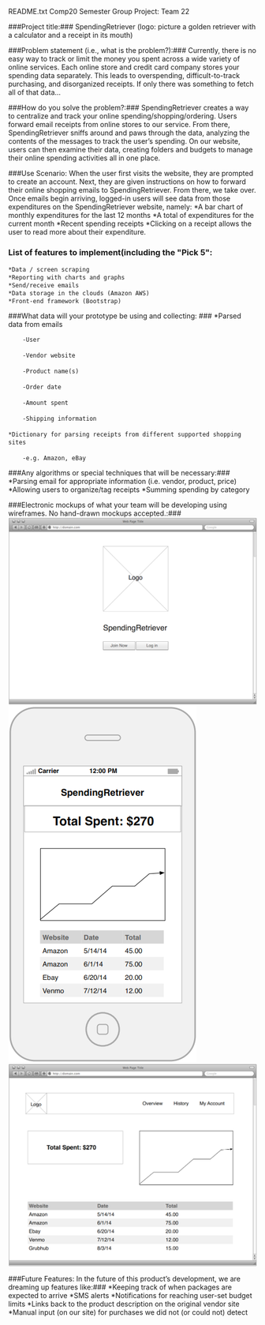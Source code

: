 [mockup1]: login_wireframe_001.png
[mockup2]: mobile_wireframe_001.png
[mockup3]: website_wireframe_001.png

README.txt
Comp20 Semester Group Project: Team 22 

###Project title:###
SpendingRetriever (logo: picture a golden retriever with a calculator and a receipt in its mouth)

###Problem statement (i.e., what is the problem?):###
Currently, there is no easy way to track or limit the money you spent across a wide variety of online services. Each online store and credit card company stores your spending data separately. This leads to overspending, difficult-to-track purchasing, and disorganized receipts. If only there was something to fetch all of that data...

###How do you solve the problem?:###
SpendingRetriever creates a way to centralize and track your online spending/shopping/ordering. Users forward email receipts from online stores to our service. From there, SpendingRetriever sniffs around and paws through the data, analyzing the contents of the messages to track the user’s spending. On our website, users can then examine their data, creating folders and budgets to manage their online spending activities all in one place.

###Use Scenario: 
When the user first visits the website, they are prompted to create an account. Next, they are given instructions on how to forward their online shopping emails to SpendingRetriever. From there, we take over. Once emails begin arriving, logged-in users will see data from those expenditures on the SpendingRetriever website, namely:
    *A bar chart of monthly expenditures for the last 12 months
    *A total of expenditures for the current month
    *Recent spending receipts 
    *Clicking on a receipt allows the user to read more about their expenditure.

### List of features to implement(including the "Pick 5": 
    *Data / screen scraping
    *Reporting with charts and graphs
    *Send/receive emails
    *Data storage in the clouds (Amazon AWS)
    *Front-end framework (Bootstrap)
    
###What data will your prototype be using and collecting: ### 
    *Parsed data from emails
    
        -User
        
        -Vendor website
        
        -Product name(s)
        
        -Order date
        
        -Amount spent
        
        -Shipping information
    
    *Dictionary for parsing receipts from different supported shopping sites
        
        -e.g. Amazon, eBay

###Any algorithms or special techniques that will be necessary:###
    *Parsing email for appropriate information (i.e. vendor, product, price)
    *Allowing users to organize/tag receipts
    *Summing spending by category

###Electronic mockups of what your team will be developing using wireframes. No hand-drawn mockups accepted.:###
![Computer Generated Mock-Ups][mockup1]
![Computer Generated Mock-Ups][mockup2]
![Computer Generated Mock-Ups][mockup3]


###Future Features: In the future of this product’s development, we are dreaming up features like:###
    *Keeping track of when packages are expected to arrive
    *SMS alerts
    *Notifications for reaching user-set budget limits
    *Links back to the product description on the original vendor site
    *Manual input (on our site) for purchases we did not (or could not) detect

